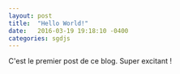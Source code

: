 ```yaml
---
layout: post
title:  "Hello World!"
date:   2016-03-19 19:18:10 -0400
categories: sgdjs
---
```

C'est le premier post de ce blog. Super excitant !
